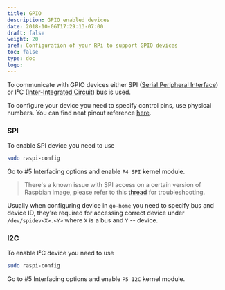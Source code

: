 ```yaml
---
title: GPIO
description: GPIO enabled devices
date: 2018-10-06T17:29:13-07:00
draft: false
weight: 20
bref: Configuration of your RPi to support GPIO devices
toc: false
type: doc
logo:
---
```


To communicate with GPIO devices either SPI ([Serial Peripheral Interface](https://en.wikipedia.org/wiki/Serial_Peripheral_Interface)) or I²C ([Inter-Integrated Circuit](https://en.wikipedia.org/wiki/I²C)) bus is used. 

To configure your device you need to specify control pins, use physical numbers. You can find neat pinout reference [here](https://pinout.xyz).

### SPI

To enable SPI device you need to use 

```bash
sudo raspi-config
```

Go to #5 Interfacing options and enable `P4 SPI` kernel module.

> There's a known issue with SPI access on a certain version of Raspbian image, please refer to this [thread](https://github.com/raspberrypi/linux/issues/1547) for troubleshooting.

Usually when configuring device in `go-home` you need to specify bus and device ID, they're required for accessing correct device under `/dev/spidev<X>.<Y>` where `X` is a bus and `Y` -- device.

### I2C

To enable I²C device you need to use 

```bash
sudo raspi-config
```

Go to #5 Interfacing options and enable `P5 I2C` kernel module.
